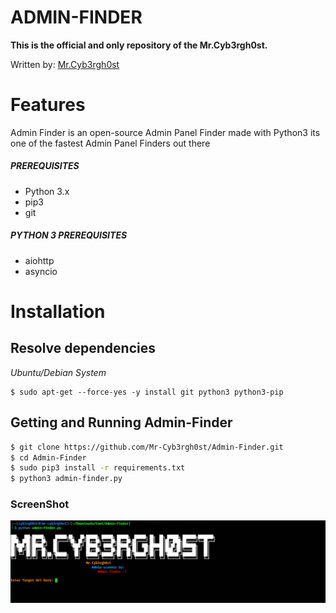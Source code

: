 # ADMIN-FINDER
**This is the official and only repository of the Mr.Cyb3rgh0st.**

Written by: [Mr.Cyb3rgh0st](https://github.com/Mr-Cyb3rgh0st)

# Features
Admin Finder is an open-source Admin Panel Finder made with Python3
its one of the fastest Admin Panel Finders out there


##### PREREQUISITES
* Python 3.x 
* pip3
* git

##### PYTHON 3 PREREQUISITES
* aiohttp
* asyncio

# Installation
## Resolve dependencies
*Ubuntu/Debian System*
```
$ sudo apt-get --force-yes -y install git python3 python3-pip
```

## Getting and Running Admin-Finder
```sh
$ git clone https://github.com/Mr-Cyb3rgh0st/Admin-Finder.git
$ cd Admin-Finder
$ sudo pip3 install -r requirements.txt
$ python3 admin-finder.py
```

### ScreenShot
![shot](https://github.com/Mr-Cyb3rgh0st/Admin-Finder/blob/main/imgs/screenshot.png)




